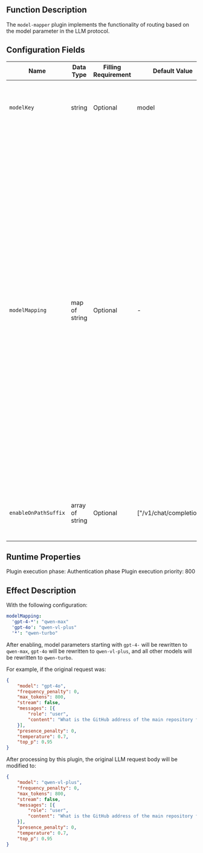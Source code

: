## Function Description
The `model-mapper` plugin implements the functionality of routing based on the model parameter in the LLM protocol.

## Configuration Fields

| Name                 | Data Type        | Filling Requirement                | Default Value                   | Description                                                                                                                                                                                                                                                         |
| -----------          | --------------- | -----------------------            | ------                          | -------------------------------------------                                                                                                                                                                                                                  |
| `modelKey`           | string          | Optional                           | model                           | The location of the model parameter in the request body.                                                                                                                                                                                                            |
| `modelMapping`       | map of string   | Optional                           | -                               | AI model mapping table, used to map the model names in the request to the model names supported by the service provider.<br/>1. Supports prefix matching. For example, use "gpt-3-*" to match all models whose names start with “gpt-3-”;<br/>2. Supports using "*" as the key to configure a generic fallback mapping relationship;<br/>3. If the target name in the mapping is an empty string "", it means to keep the original model name. |
| `enableOnPathSuffix` | array of string | Optional                           | ["/v1/chat/completions"]        | Only applies to requests with these specific path suffixes.                                                                                                                                           |

## Runtime Properties

Plugin execution phase: Authentication phase
Plugin execution priority: 800

## Effect Description

With the following configuration:

```yaml
modelMapping:
  'gpt-4-*': "qwen-max"
  'gpt-4o': "qwen-vl-plus"
  '*': "qwen-turbo"
```

After enabling, model parameters starting with `gpt-4-` will be rewritten to `qwen-max`, `gpt-4o` will be rewritten to `qwen-vl-plus`, and all other models will be rewritten to `qwen-turbo`.

For example, if the original request was:

```json
{
    "model": "gpt-4o",
    "frequency_penalty": 0,
    "max_tokens": 800,
    "stream": false,
    "messages": [{
        "role": "user",
        "content": "What is the GitHub address of the main repository for the higress project?"
    }],
    "presence_penalty": 0,
    "temperature": 0.7,
    "top_p": 0.95
}
```


After processing by this plugin, the original LLM request body will be modified to:

```json
{
    "model": "qwen-vl-plus",
    "frequency_penalty": 0,
    "max_tokens": 800,
    "stream": false,
    "messages": [{
        "role": "user",
        "content": "What is the GitHub address of the main repository for the higress project?"
    }],
    "presence_penalty": 0,
    "temperature": 0.7,
    "top_p": 0.95
}
```
